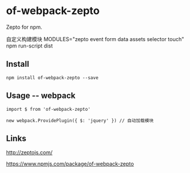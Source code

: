 
# of-webpack-zepto

Zepto for npm.

自定义构建模块 MODULES="zepto event form data assets selector touch" npm run-script dist


## Install

`npm install of-webpack-zepto --save`

## Usage -- webpack

`import $ from 'of-webpack-zepto'`

`new webpack.ProvidePlugin({
  $: 'jquery'
}) // 自动加载模块`

## Links

http://zeptojs.com/

https://www.npmjs.com/package/of-webpack-zepto